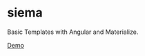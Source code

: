 # siema

Basic Templates with Angular and Materialize.

[Demo](http://dmsanchez86.github.io/siema)

